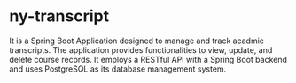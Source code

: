 # ny-transcript
It is a Spring Boot Application designed to manage and track acadmic transcripts. The application provides functionalities to view, update, and delete course records. It employs a RESTful API with a Spring Boot backend and uses PostgreSQL as its database management system.
